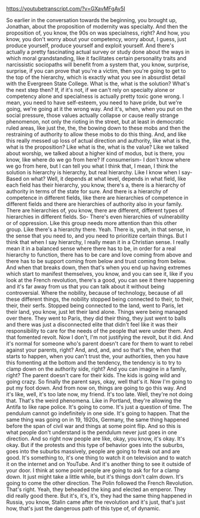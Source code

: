 https://youtubetranscript.com/?v=GXavMFgAv5I

 So earlier in the conversation towards the beginning, you brought up, Jonathan, about the proposition of modernity was specialty. And then the proposition of, you know, the 90s on was specialness, right? And how, you know, you don't worry about your competency, worry about, I guess, just produce yourself, produce yourself and exploit yourself. And there's actually a pretty fascinating actual survey or study done about the ways in which moral grandstanding, like it facilitates certain personality traits and narcissistic sociopaths will benefit from a system that, you know, surprise, surprise, if you can prove that you're a victim, then you're going to get to the top of the hierarchy, which is exactly what you see in absurdist detail with the Evergreen State College. What is the, what is the solution? What's the next step then? If, if it's not, if we can't rely on specialty alone or competency alone and specialness is actually pretty toxic gone wrong. I mean, you need to have self-esteem, you need to have pride, but we're going, we're going at it the wrong way. And it's, when, when you put on the social pressure, those values actually collapse or cause really strange phenomenon, not only the rioting in the street, but at least in democratic ruled areas, like just the, the, the bowing down to these mobs and then the restraining of authority to allow these mobs to do this thing. And, and like this really messed up loss of actual direction and authority, like what is the, what is the proposition? Like what is the, what is the value? Like we talked about worship, we talked about a higher kind of modus, but is there, you know, like where do we go from here? If consumerism- I don't know where we go from here, but I can tell you what I think that, I mean, I think the solution is hierarchy is hierarchy, but real hierarchy. Like I know when I say- Based on what? Well, it depends at what level, depends in what field, like each field has their hierarchy, you know, there's a, there is a hierarchy of authority in terms of the state for sure. And there is a hierarchy of competence in different fields, like there are hierarchies of competence in different fields and there are hierarchies of authority also in your family. There are hierarchies of, you know, there are different, different types of hierarchies in different fields. So- There's even hierarchies of vulnerability or of oppression. Like this group needs more attention than this other group. Like there's a hierarchy there. Yeah. There is, yeah, in that sense, in the sense that you need to, and you need to prioritize certain things. But I think that when I say hierarchy, I really mean it in a Christian sense. I really mean it in a balanced sense where there has to be, in order for a real hierarchy to function, there has to be care and love coming from above and there has to be support coming from below and trust coming from below. And when that breaks down, then that's when you end up having extremes which start to manifest themselves, you know, and you can see it, like if you look at the French revolution, there's a good, you can see it there happening and it's far away from us that you can talk about it without being controversial. Where the nobility, because of technology, because of all these different things, the nobility stopped being connected to their, to their, their, their serfs. Stopped being connected to the land, went to Paris, let their land, you know, just let their land alone. Things were being managed over there. They went to Paris, they did their thing, they just went to balls and there was just a disconnected elite that didn't feel like it was their responsibility to care for the needs of the people that were under them. And that fomented revolt. Now I don't, I'm not justifying the revolt, but it did. And it's normal for someone who's parent doesn't care for them to want to rebel against your parents, right? And, and, and, and so that's the, when that starts to happen, when you can't trust the, your authorities, then you have this fomenting at the bottom and the tendency, the tendency is to try to clamp down on the authority side, right? And you can imagine in a family, right? The parent doesn't care for their kids. The kids is going wild and going crazy. So finally the parent says, okay, well that's it. Now I'm going to put my foot down. And from now on, things are going to go this way. And it's like, well, it's too late now, my friend. It's too late. Well, they're not doing that. That's the weird phenomena. Like in Portland, they're allowing the Antifa to like rape police. It's going to come. It's just a question of time. The pendulum cannot go indefinitely in one side. It's going to happen. That the same thing was going on in 19, 1920s, Germany, the same thing happened before the span of civil war and things at some point flip. And so this is what people don't understand is the pendulum never just goes in one direction. And so right now people are like, okay, you know, it's okay. It's okay. But if the protests and this type of behavior goes into the suburbs, goes into the suburbs massively, people are going to freak out and are good. It's something to, it's one thing to watch it on television and to watch it on the internet and on YouTube. And it's another thing to see it outside of your door. I think at some point people are going to ask for for a clamp down. It just might take a little while, but it's things don't calm down. It's going to come the other direction. The Polin followed the French Revolution. That's right. Yeah, they beheaded the king and elected an emperor. They did really good there. But it's, it's, it's, they had the same thing happened in Russia, you know, Stalin came after the revolution and it's just, that's just how, that's just the dangerous path of this type of, of dynamic.